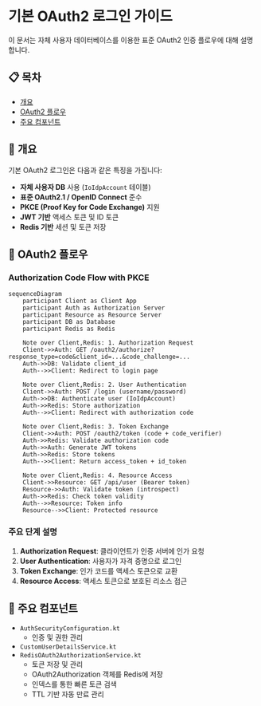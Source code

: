 # 기본 OAuth2 로그인 가이드

이 문서는 자체 사용자 데이터베이스를 이용한 표준 OAuth2 인증 플로우에 대해 설명합니다.

## 📋 목차

- [개요](#개요)
- [OAuth2 플로우](#oauth2-플로우)
- [주요 컴포넌트](#주요-컴포넌트)

## 🎯 개요

기본 OAuth2 로그인은 다음과 같은 특징을 가집니다:

- **자체 사용자 DB** 사용 (`IoIdpAccount` 테이블)
- **표준 OAuth2.1 / OpenID Connect** 준수
- **PKCE (Proof Key for Code Exchange)** 지원
- **JWT 기반** 액세스 토큰 및 ID 토큰
- **Redis 기반** 세션 및 토큰 저장

## 🔄 OAuth2 플로우

### Authorization Code Flow with PKCE

```mermaid
sequenceDiagram
    participant Client as Client App
    participant Auth as Authorization Server
    participant Resource as Resource Server
    participant DB as Database
    participant Redis as Redis

    Note over Client,Redis: 1. Authorization Request
    Client->>Auth: GET /oauth2/authorize?response_type=code&client_id=...&code_challenge=...
    Auth->>DB: Validate client_id
    Auth-->>Client: Redirect to login page

    Note over Client,Redis: 2. User Authentication
    Client->>Auth: POST /login (username/password)
    Auth->>DB: Authenticate user (IoIdpAccount)
    Auth->>Redis: Store authorization
    Auth-->>Client: Redirect with authorization code

    Note over Client,Redis: 3. Token Exchange
    Client->>Auth: POST /oauth2/token (code + code_verifier)
    Auth->>Redis: Validate authorization code
    Auth->>Auth: Generate JWT tokens
    Auth->>Redis: Store tokens
    Auth-->>Client: Return access_token + id_token

    Note over Client,Redis: 4. Resource Access
    Client->>Resource: GET /api/user (Bearer token)
    Resource->>Auth: Validate token (introspect)
    Auth->>Redis: Check token validity
    Auth-->>Resource: Token info
    Resource-->>Client: Protected resource
```

### 주요 단계 설명

1. **Authorization Request**: 클라이언트가 인증 서버에 인가 요청
2. **User Authentication**: 사용자가 자격 증명으로 로그인
3. **Token Exchange**: 인가 코드를 액세스 토큰으로 교환
4. **Resource Access**: 액세스 토큰으로 보호된 리소스 접근

## 🧩 주요 컴포넌트

- `AuthSecurityConfiguration.kt` 
  - 인증 및 권한 관리
- `CustomUserDetailsService.kt`
- `RedisOAuth2AuthorizationService.kt` 
  - 토큰 저장 및 관리
  - OAuth2Authorization 객체를 Redis에 저장
  - 인덱스를 통한 빠른 토큰 검색
  - TTL 기반 자동 만료 관리
